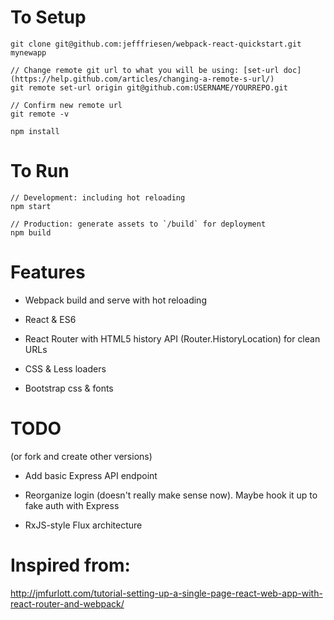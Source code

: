 To Setup
=======================
```
git clone git@github.com:jefffriesen/webpack-react-quickstart.git mynewapp

// Change remote git url to what you will be using: [set-url doc](https://help.github.com/articles/changing-a-remote-s-url/)
git remote set-url origin git@github.com:USERNAME/YOURREPO.git

// Confirm new remote url
git remote -v

npm install
```


To Run
=======================
```
// Development: including hot reloading
npm start

// Production: generate assets to `/build` for deployment
npm build
```

Features
=======================
* Webpack build and serve with hot reloading

* React & ES6

* React Router with HTML5 history API (Router.HistoryLocation) for clean URLs

* CSS & Less loaders

* Bootstrap css & fonts


TODO
=======================
(or fork and create other versions)

* Add basic Express API endpoint

* Reorganize login (doesn't really make sense now). Maybe hook it up to fake auth with Express

* RxJS-style Flux architecture


Inspired from:
=======================
http://jmfurlott.com/tutorial-setting-up-a-single-page-react-web-app-with-react-router-and-webpack/
